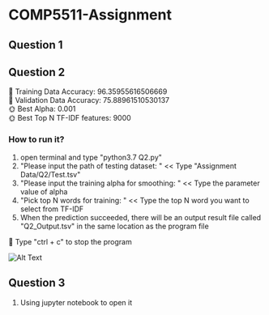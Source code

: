 # COMP5511-Assignment

## Question 1

## Question 2

🌝 Training Data Accuracy: 96.35955616506669 <br>
🌚 Validation Data Accuracy: 75.88961510530137 <br>
🌞 Best Alpha: 0.001 <br>
🌞 Best Top N TF-IDF features: 9000 <br>

### How to run it?

1. open terminal and type "python3.7 Q2.py"
2. "Please input the path of testing dataset: " << Type "Assignment Data/Q2/Test.tsv"
3. "Please input the training alpha for smoothing: " << Type the parameter value of alpha
4. "Pick top N words for training: " << Type the top N word you want to select from TF-IDF
5. When the prediction succeeded, there will be an output result file called "Q2_Output.tsv" in the same location as the
   program file <br>

🌟 Type "ctrl + c" to stop the program

![Alt Text](demoQ2.gif)


## Question 3

1. Using jupyter notebook to open it